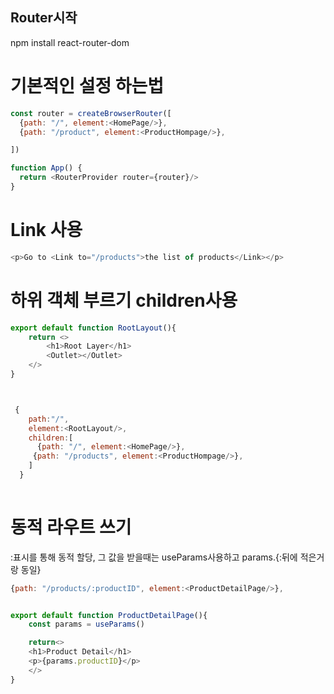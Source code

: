 ## Router시작
npm install react-router-dom

# 기본적인 설정 하는법
```javascript
const router = createBrowserRouter([
  {path: "/", element:<HomePage/>},
  {path: "/product", element:<ProductHompage/>},

])

function App() {
  return <RouterProvider router={router}/>
}

```

# Link 사용
```javascript
<p>Go to <Link to="/products">the list of products</Link></p>
```


# 하위 객체 부르기 children사용
```javascript
export default function RootLayout(){
    return <>
        <h1>Root Layer</h1>
        <Outlet></Outlet>
    </>
}



 {
    path:"/",
    element:<RootLayout/>,
    children:[
      {path: "/", element:<HomePage/>},
     {path: "/products", element:<ProductHompage/>},
    ]
  }
  
```

# 동적 라우트 쓰기
:표시를 통해 동적 할당, 그 값을 받을때는 useParams사용하고 params.{:뒤에 적은거랑 동일}
```javascript
{path: "/products/:productID", element:<ProductDetailPage/>},


export default function ProductDetailPage(){
    const params = useParams()

    return<>
    <h1>Product Detail</h1>
    <p>{params.productID}</p>
    </> 
}
```
